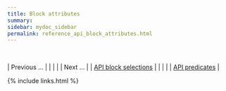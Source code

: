 ```yaml
---
title: Block attributes
summary: 
sidebar: mydoc_sidebar
permalink: reference_api_block_attributes.html
---
```


<br/>

| <span class="label label-default">Previous ...</span> | | | | | <span class="label label-info">Next ...</span> |
| [API block selections](reference_api_block_selections.html) | | | | | [API predicates](reference_api_predicates.html) |

{% include links.html %}
